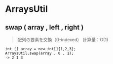# ArraysUtil
## swap ( array , left , right )
> 配列の要素を交換（0-indexed）
> 計算量：O(1)
```
int [] array = new int[]{1,2,3};
ArraysUtil.swap(array , 0 , 1);
-> 2 1 3
```
